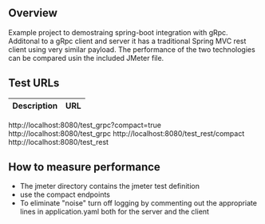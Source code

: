 

## Overview

Example project to demostraing spring-boot integration with gRpc. Additonal to a gRpc client and server it has a traditional Spring MVC rest client using very similar payload. The performance of the two technologies can be compared usin the included JMeter file.

## Test URLs

Description | URL 
--- | --- 
 http://localhost:8080/test_grpc?compact=true  
 http://localhost:8080/test_grpc
 http://localhost:8080/test_rest/compact
 http://localhost:8080/test_rest
 
## How to measure performance  
 - The jmeter directory contains the jmeter test definition
 - use the compact endpoints
 - To eliminate "noise" turn off logging by commenting out the appropriate lines in application.yaml both for the server and the client 
 
